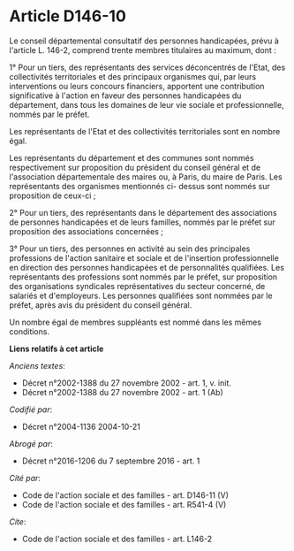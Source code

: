 # Article D146-10

Le conseil départemental consultatif des personnes handicapées, prévu à l'article L. 146-2, comprend trente membres
titulaires au maximum, dont :

1° Pour un tiers, des représentants des services déconcentrés de l'Etat, des collectivités territoriales et des principaux
organismes qui, par leurs interventions ou leurs concours financiers, apportent une contribution significative à l'action en
faveur des personnes handicapées du département, dans tous les domaines de leur vie sociale et professionnelle, nommés par le
préfet.

Les représentants de l'Etat et des collectivités territoriales sont en nombre égal.

Les représentants du département et des communes sont nommés respectivement sur proposition du président du conseil général
et de l'association départementale des maires ou, à Paris, du maire de Paris. Les représentants des organismes mentionnés ci-
dessus sont nommés sur proposition de ceux-ci ;

2° Pour un tiers, des représentants dans le département des associations de personnes handicapées et de leurs familles,
nommés par le préfet sur proposition des associations concernées ;

3° Pour un tiers, des personnes en activité au sein des principales professions de l'action sanitaire et sociale et de
l'insertion professionnelle en direction des personnes handicapées et de personnalités qualifiées. Les représentants des
professions sont nommés par le préfet, sur proposition des organisations syndicales représentatives du secteur concerné, de
salariés et d'employeurs. Les personnes qualifiées sont nommées par le préfet, après avis du président du conseil général.

Un nombre égal de membres suppléants est nommé dans les mêmes conditions.

**Liens relatifs à cet article**

_Anciens textes_:

  - Décret n°2002-1388 du 27 novembre 2002 - art. 1, v. init.
  - Décret n°2002-1388 du 27 novembre 2002 - art. 1 (Ab)

_Codifié par_:

  - Décret n°2004-1136 2004-10-21

_Abrogé par_:

  - Décret n°2016-1206 du 7 septembre 2016 - art. 1

_Cité par_:

  - Code de l'action sociale et des familles - art. D146-11 (V)
  - Code de l'action sociale et des familles - art. R541-4 (V)

_Cite_:

  - Code de l'action sociale et des familles - art. L146-2
